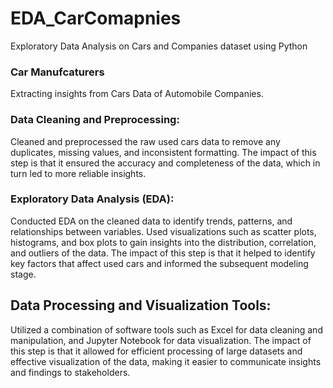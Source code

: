# EDA_CarComapnies
Exploratory Data Analysis on Cars and Companies dataset using Python
### Car Manufcaturers
Extracting insights from Cars Data of Automobile Companies.
### Data Cleaning and Preprocessing: 
Cleaned and preprocessed the raw used cars data to remove any duplicates, missing values, and inconsistent formatting. The impact of this step is that it ensured the accuracy and completeness of the data, which in turn led to more reliable insights.
### Exploratory Data Analysis (EDA): 
Conducted EDA on the cleaned data to identify trends, patterns, and relationships between variables. Used visualizations such as scatter plots, histograms, and box plots to gain insights into the distribution, correlation, and outliers of the data. The impact of this step is that it helped to identify key factors that affect used cars and informed the subsequent modeling stage.
## Data Processing and Visualization Tools: 
Utilized a combination of software tools such as Excel for data cleaning and manipulation, and Jupyter Notebook for data visualization. The impact of this step is that it allowed for efficient processing of large datasets and effective visualization of the data, making it easier to communicate insights and findings to stakeholders.
